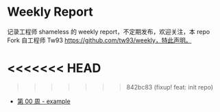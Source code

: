 # Weekly Report

记录工程师 shameless 的 weekly report，不定期发布，欢迎关注，本 repo Fork 自工程师 Tw93 https://github.com/tw93/weekly，特此声明。

<<<<<<< HEAD
=======

>>>>>>> 842bc83 (fixup! feat: init repo)
* [第 00 周 - example](https://weekly.shameless.top/posts/00-example)
